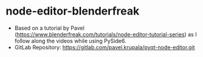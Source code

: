 # node-editor-blenderfreak
* Based on a tutorial by Pavel (https://www.blenderfreak.com/tutorials/node-editor-tutorial-series) as I follow along the videos while using PySide6.
* GitLab Repository: https://gitlab.com/pavel.krupala/pyqt-node-editor.git
